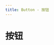 ```yaml
---
title: Button - 按钮
---
```


# 按钮


<ClientOnly>
<button-demos></button-demos>
</ClientOnly>
<!-- <ClientOnly></ClientOnly> -->